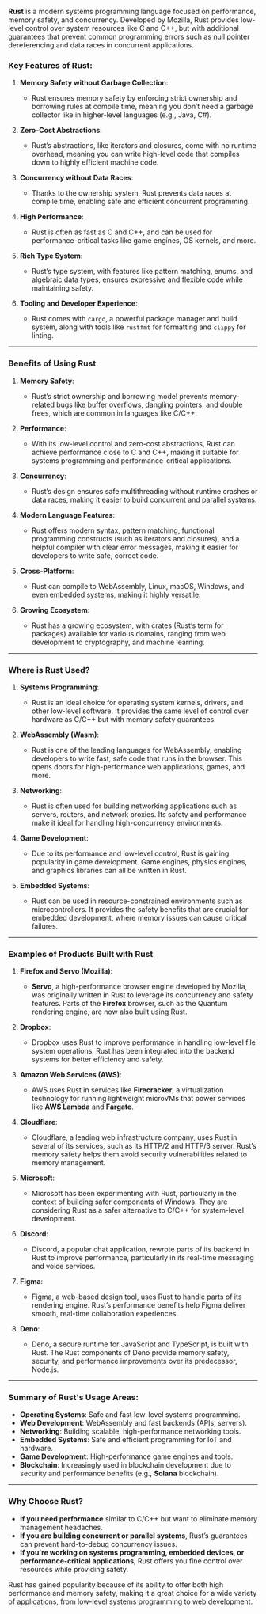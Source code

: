 **Rust** is a modern systems programming language focused on performance, memory safety, and concurrency. Developed by Mozilla, Rust provides low-level control over system resources like C and C++, but with additional guarantees that prevent common programming errors such as null pointer dereferencing and data races in concurrent applications.

### Key Features of Rust:

1. **Memory Safety without Garbage Collection**:
   - Rust ensures memory safety by enforcing strict ownership and borrowing rules at compile time, meaning you don’t need a garbage collector like in higher-level languages (e.g., Java, C#).
   
2. **Zero-Cost Abstractions**:
   - Rust’s abstractions, like iterators and closures, come with no runtime overhead, meaning you can write high-level code that compiles down to highly efficient machine code.
   
3. **Concurrency without Data Races**:
   - Thanks to the ownership system, Rust prevents data races at compile time, enabling safe and efficient concurrent programming.
   
4. **High Performance**:
   - Rust is often as fast as C and C++, and can be used for performance-critical tasks like game engines, OS kernels, and more.
   
5. **Rich Type System**:
   - Rust’s type system, with features like pattern matching, enums, and algebraic data types, ensures expressive and flexible code while maintaining safety.
   
6. **Tooling and Developer Experience**:
   - Rust comes with `cargo`, a powerful package manager and build system, along with tools like `rustfmt` for formatting and `clippy` for linting.

---

### **Benefits of Using Rust**

1. **Memory Safety**:
   - Rust’s strict ownership and borrowing model prevents memory-related bugs like buffer overflows, dangling pointers, and double frees, which are common in languages like C/C++.

2. **Performance**:
   - With its low-level control and zero-cost abstractions, Rust can achieve performance close to C and C++, making it suitable for systems programming and performance-critical applications.

3. **Concurrency**:
   - Rust’s design ensures safe multithreading without runtime crashes or data races, making it easier to build concurrent and parallel systems.

4. **Modern Language Features**:
   - Rust offers modern syntax, pattern matching, functional programming constructs (such as iterators and closures), and a helpful compiler with clear error messages, making it easier for developers to write safe, correct code.

5. **Cross-Platform**:
   - Rust can compile to WebAssembly, Linux, macOS, Windows, and even embedded systems, making it highly versatile.

6. **Growing Ecosystem**:
   - Rust has a growing ecosystem, with crates (Rust’s term for packages) available for various domains, ranging from web development to cryptography, and machine learning.

---

### **Where is Rust Used?**

1. **Systems Programming**:
   - Rust is an ideal choice for operating system kernels, drivers, and other low-level software. It provides the same level of control over hardware as C/C++ but with memory safety guarantees.

2. **WebAssembly (Wasm)**:
   - Rust is one of the leading languages for WebAssembly, enabling developers to write fast, safe code that runs in the browser. This opens doors for high-performance web applications, games, and more.

3. **Networking**:
   - Rust is often used for building networking applications such as servers, routers, and network proxies. Its safety and performance make it ideal for handling high-concurrency environments.

4. **Game Development**:
   - Due to its performance and low-level control, Rust is gaining popularity in game development. Game engines, physics engines, and graphics libraries can all be written in Rust.

5. **Embedded Systems**:
   - Rust can be used in resource-constrained environments such as microcontrollers. It provides the safety benefits that are crucial for embedded development, where memory issues can cause critical failures.

---

### **Examples of Products Built with Rust**

1. **Firefox and Servo (Mozilla)**:
   - **Servo**, a high-performance browser engine developed by Mozilla, was originally written in Rust to leverage its concurrency and safety features. Parts of the **Firefox** browser, such as the Quantum rendering engine, are now also built using Rust.

2. **Dropbox**:
   - Dropbox uses Rust to improve performance in handling low-level file system operations. Rust has been integrated into the backend systems for better efficiency and safety.

3. **Amazon Web Services (AWS)**:
   - AWS uses Rust in services like **Firecracker**, a virtualization technology for running lightweight microVMs that power services like **AWS Lambda** and **Fargate**.

4. **Cloudflare**:
   - Cloudflare, a leading web infrastructure company, uses Rust in several of its services, such as its HTTP/2 and HTTP/3 server. Rust’s memory safety helps them avoid security vulnerabilities related to memory management.

5. **Microsoft**:
   - Microsoft has been experimenting with Rust, particularly in the context of building safer components of Windows. They are considering Rust as a safer alternative to C/C++ for system-level development.

6. **Discord**:
   - Discord, a popular chat application, rewrote parts of its backend in Rust to improve performance, particularly in its real-time messaging and voice services.

7. **Figma**:
   - Figma, a web-based design tool, uses Rust to handle parts of its rendering engine. Rust’s performance benefits help Figma deliver smooth, real-time collaboration experiences.

8. **Deno**:
   - Deno, a secure runtime for JavaScript and TypeScript, is built with Rust. The Rust components of Deno provide memory safety, security, and performance improvements over its predecessor, Node.js.

---

### **Summary of Rust's Usage Areas:**
- **Operating Systems**: Safe and fast low-level systems programming.
- **Web Development**: WebAssembly and fast backends (APIs, servers).
- **Networking**: Building scalable, high-performance networking tools.
- **Embedded Systems**: Safe and efficient programming for IoT and hardware.
- **Game Development**: High-performance game engines and tools.
- **Blockchain**: Increasingly used in blockchain development due to security and performance benefits (e.g., **Solana** blockchain).

---

### **Why Choose Rust?**
- **If you need performance** similar to C/C++ but want to eliminate memory management headaches.
- **If you are building concurrent or parallel systems**, Rust’s guarantees can prevent hard-to-debug concurrency issues.
- **If you're working on systems programming, embedded devices, or performance-critical applications**, Rust offers you fine control over resources while providing safety.

Rust has gained popularity because of its ability to offer both high performance and memory safety, making it a great choice for a wide variety of applications, from low-level systems programming to web development.
